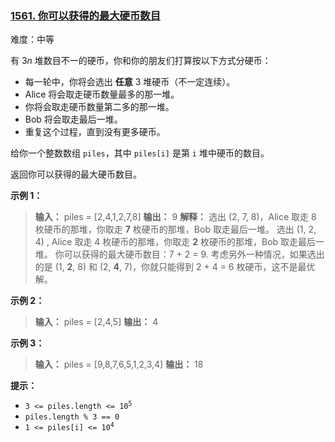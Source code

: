 ### [1561\. 你可以获得的最大硬币数目](https://leetcode.cn/problems/maximum-number-of-coins-you-can-get/)

难度：中等

有 $3n$ 堆数目不一的硬币，你和你的朋友们打算按以下方式分硬币：

- 每一轮中，你将会选出 **任意** $3$ 堆硬币（不一定连续）。
- Alice 将会取走硬币数量最多的那一堆。
- 你将会取走硬币数量第二多的那一堆。
- Bob 将会取走最后一堆。
- 重复这个过程，直到没有更多硬币。

给你一个整数数组 `piles`，其中 `piles[i]` 是第 `i` 堆中硬币的数目。

返回你可以获得的最大硬币数目。

**示例 1：**

> **输入：** piles = [2,4,1,2,7,8]
> **输出：** 9
> **解释：** 选出 (2, 7, 8)，Alice 取走 8 枚硬币的那堆，你取走 **7** 枚硬币的那堆，Bob 取走最后一堆。
> 选出 (1, 2, 4) , Alice 取走 4 枚硬币的那堆，你取走 **2** 枚硬币的那堆，Bob 取走最后一堆。
> 你可以获得的最大硬币数目：7 + 2 = 9.
> 考虑另外一种情况，如果选出的是 (1, **2**, 8) 和 (2, **4**, 7)，你就只能得到 2 + 4 = 6 枚硬币，这不是最优解。

**示例 2：**

> **输入：** piles = [2,4,5]
> **输出：** 4

**示例 3：**

> **输入：** piles = [9,8,7,6,5,1,2,3,4]
> **输出：** 18

**提示：**

- <code>3 <= piles.length <= 10<sup>5</sup></code>
- <code>piles.length % 3 == 0</code>
- <code>1 <= piles[i] <= 10<sup>4</sup></code>
